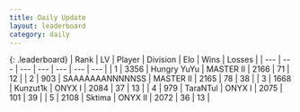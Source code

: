 ```yaml
---
title: Daily Update
layout: leaderboard
category: daily
---
```


{: .leaderboard}
| Rank | LV | Player | Division | Elo | Wins | Losses |
| --- | --- | --- | --- | --- | --- | --- |
| <span data-change="0">1</span> | 3356 | <span title="ID: 164871">Hungry YuYu</span> | MASTER II | <span data-change="37">2166</span> | <span data-change="13">71</span> | <span data-change="5">12</span> |
| <span data-change="1">2</span> | 903 | <span title="ID: 174294">SAAAAAAANNNNNSS</span> | MASTER II | <span data-change="111">2165</span> | <span data-change="27">78</span> | <span data-change="12">38</span> |
| <span data-change="-1">3</span> | 1668 | <span title="ID: 392407">Kunzut1k</span> | ONYX I | <span data-change="12">2084</span> | <span data-change="11">37</span> | <span data-change="7">13</span> |
| <span data-change="24">4</span> | 979 | <span title="ID: 285323">TaraNTul</span> | ONYX I | <span data-change="186">2075</span> | <span data-change="52">101</span> | <span data-change="21">39</span> |
| <span data-change="0">5</span> | 2108 | <span title="ID: 353063">Sktima</span> | ONYX II | <span data-change="42">2072</span> | <span data-change="9">36</span> | <span data-change="2">13</span> |